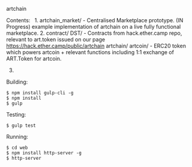   artchain

Contents:
   1. artchain_market/ -
                          Centralised Marketplace prototype.  (IN Progress)
                            example implementation of artchain on a live fully functional marketplace.
   2. contract/
               DST/ - 
                      Contracts from hack.ether.camp repo, relevant to art.token issued on our page                                                              https://hack.ether.camp/public/artchain
               artchain/
                        artcoin/ - ERC20 token which powers artcoin + relevant functions including 1:1 exchange of ART.Token for artcoin.
                        
   3. 
                      

Building:
```
$ npm install gulp-cli -g
$ npm install
$ gulp
```

Testing:
```
$ gulp test
```

Running:
```
$ cd web
$ npm install http-server -g
$ http-server
```

